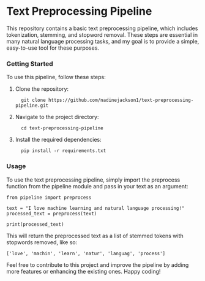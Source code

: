 # Text Preprocessing Pipeline

This repository contains a basic text preprocessing pipeline, which includes tokenization, stemming, and stopword removal. These steps are essential in many natural language processing tasks, and my goal is to provide a simple, easy-to-use tool for these purposes.

### Getting Started

To use this pipeline, follow these steps:

1. Clone the repository:
              
              
         git clone https://github.com/nadinejackson1/text-preprocessing-pipeline.git

2. Navigate to the project directory:
              
              
         cd text-preprocessing-pipeline

3. Install the required dependencies:
              
              
         pip install -r requirements.txt

### Usage

To use the text preprocessing pipeline, simply import the preprocess function from the pipeline module and pass in your text as an argument:

    from pipeline import preprocess

    text = "I love machine learning and natural language processing!"
    processed_text = preprocess(text)

    print(processed_text)

This will return the preprocessed text as a list of stemmed tokens with stopwords removed, like so:

    ['love', 'machin', 'learn', 'natur', 'languag', 'process']

Feel free to contribute to this project and improve the pipeline by adding more features or enhancing the existing ones. Happy coding!
